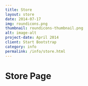 ```yaml
---
title: Store
layout: store
date: 2014-07-17
img: roundicons.png
thumbnail: roundicons-thumbnail.png
alt: image-alt
project-date: April 2014
client: Start Bootstrap
category: info
permalink: /info/store.html
---
```


# Store Page
